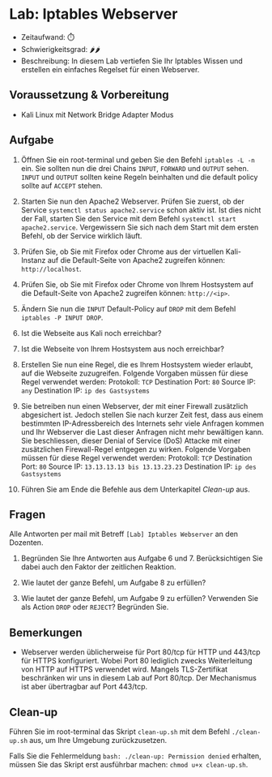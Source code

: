 # Lab: Iptables Webserver

-   Zeitaufwand:        ⏱️
-   Schwierigkeitsgrad: 🌶️🌶️
-   Beschreibung: In diesem Lab vertiefen Sie Ihr Iptables Wissen und erstellen ein einfaches Regelset für einen Webserver.

## Voraussetzung & Vorbereitung

-   Kali Linux mit Network Bridge Adapter Modus

## Aufgabe

1.  Öffnen Sie ein root-terminal und geben Sie den Befehl `iptables -L -n` ein.
    Sie sollten nun die drei Chains `INPUT`, `FORWARD` und `OUTPUT` sehen. `INPUT` und `OUTPUT` sollten keine Regeln beinhalten und die default policy sollte auf `ACCEPT` stehen.

2.  Starten Sie nun den Apache2 Webserver. Prüfen Sie zuerst, ob der Service `systemctl status apache2.service` schon aktiv ist. Ist dies nicht der Fall, starten Sie den Service mit dem Befehl `systemctl start apache2.service`. Vergewissern Sie sich nach dem Start mit dem ersten Befehl, ob der Service wirklich läuft.

3.  Prüfen Sie, ob Sie mit Firefox oder Chrome aus der virtuellen Kali-Instanz auf die Default-Seite von Apache2 zugreifen können: `http://localhost`.

4.  Prüfen Sie, ob Sie mit Firefox oder Chrome von Ihrem Hostsystem auf die Default-Seite von Apache2 zugreifen können: `http://<ip>`.

5.  Ändern Sie nun die `INPUT` Default-Policy auf `DROP` mit dem Befehl `iptables -P INPUT DROP`.

6.  Ist die Webseite aus Kali noch erreichbar?

7.  Ist die Webseite von Ihrem Hostsystem aus noch erreichbar?

8.  Erstellen Sie nun eine Regel, die es Ihrem Hostsystem wieder erlaubt, auf die Webseite zuzugreifen. Folgende Vorgaben müssen für diese Regel verwendet werden:
    Protokoll:        `TCP`
    Destination Port: `80`
    Source IP:        `any`
    Destination IP:   `ip des Gastsystems`

9.  Sie betreiben nun einen Webserver, der mit einer Firewall zusätzlich abgesichert ist. Jedoch stellen Sie nach kurzer Zeit fest, dass aus einem bestimmten IP-Adressbereich des Internets sehr viele Anfragen kommen und Ihr Webserver die Last dieser Anfragen nicht mehr bewältigen kann. Sie beschliessen, dieser Denial of Service (DoS) Attacke mit einer zusätzlichen Firewall-Regel entgegen zu wirken. Folgende Vorgaben müssen für diese Regel verwendet werden:
    Protokoll:        `TCP`
    Destination Port: `80`
    Source IP:        `13.13.13.13 bis 13.13.23.23`
    Destination IP:   `ip des Gastsystems`

10. Führen Sie am Ende die Befehle aus dem Unterkapitel _Clean-up_ aus.

## Fragen

Alle Antworten per mail mit Betreff `[Lab] Iptables Webserver` an den Dozenten.

1.  Begründen Sie Ihre Antworten aus Aufgabe 6 und 7. Berücksichtigen Sie dabei auch den Faktor der zeitlichen Reaktion.

2.  Wie lautet der ganze Befehl, um Aufgabe 8 zu erfüllen?

3.  Wie lautet der ganze Befehl, um Aufgabe 9 zu erfüllen? Verwenden Sie als Action `DROP` oder `REJECT`? Begründen Sie.

## Bemerkungen

-   Webserver werden üblicherweise für Port 80/tcp für HTTP und 443/tcp für HTTPS konfiguriert. Wobei Port 80 lediglich zwecks Weiterleitung von HTTP auf HTTPS verwendet wird. Mangels TLS-Zertifikat beschränken wir uns in diesem Lab auf Port 80/tcp. Der Mechanismus ist aber übertragbar auf Port 443/tcp.

## Clean-up

Führen Sie im root-terminal das Skript `clean-up.sh` mit dem Befehl `./clean-up.sh` aus, um Ihre Umgebung zurückzusetzen.

Falls Sie die Fehlermeldung `bash: ./clean-up: Permission denied` erhalten, müssen Sie das Skript erst ausführbar machen: `chmod u+x clean-up.sh`.
